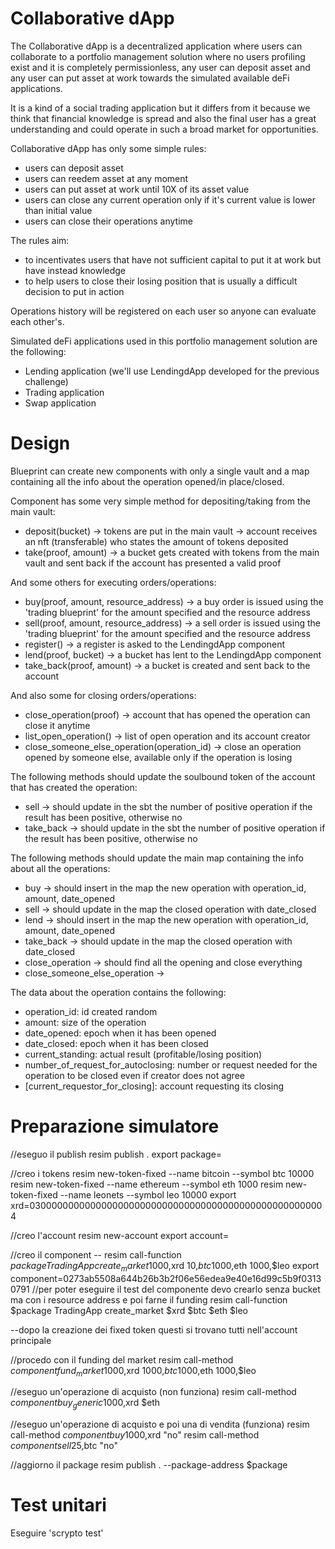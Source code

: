 # Collaborative dApp

The Collaborative dApp is a decentralized application where users can collaborate to a portfolio management solution where no users profiling exist and it is completely permissionless, any user can deposit asset and any user can put asset at work towards the simulated available deFi applications.

It is a kind of a social trading application but it differs from it because we think that financial knowledge is spread and also the final user has a great understanding and could operate in such a broad market for opportunities.

Collaborative dApp has only some simple rules:
* users can deposit asset
* users can reedem asset at any moment
* users can put asset at work until 10X of its asset value
* users can close any current operation only if it's current value is lower than initial value
* users can close their operations anytime

The rules aim: 
   - to incentivates users that have not sufficient capital to put it at work but have instead knowledge 
   - to help users to close their losing position that is usually a difficult decision to put in action

Operations history will be registered on each user so anyone can evaluate each other's.

Simulated deFi applications used in this portfolio management solution are the following:
- Lending application (we'll use LendingdApp developed for the previous challenge)
- Trading application
- Swap application

# Design

Blueprint can create new components with only a single vault and a map containing all the info about the operation opened/in place/closed.

Component has some very simple method for depositing/taking from the main vault:
- deposit(bucket) -> tokens are put in the main vault -> account receives an nft (transferable) who states the amount of tokens deposited
- take(proof, amount) -> a bucket gets created with tokens from the main vault and sent back if the account has presented a valid proof 

And some others for executing orders/operations:
- buy(proof, amount, resource_address) -> a buy order is issued using the 'trading blueprint' for the amount specified and the resource address
- sell(proof, amount, resource_address) -> a sell order is issued using the 'trading blueprint' for the amount specified and the resource address
- register() -> a register is asked to the LendingdApp component
- lend(proof, bucket) -> a bucket has lent to the LendingdApp component 
- take_back(proof, amount) -> a bucket is created and sent back to the account

And also some for closing orders/operations:
- close_operation(proof) -> account that has opened the operation can close it anytime
- list_open_operation() -> list of open operation and its account creator 
- close_someone_else_operation(operation_id) -> close an operation opened by someone else, available only if the operation is losing


The following methods should update the soulbound token of the account that has created the operation:
- sell      -> should update in the sbt the number of positive operation if the result has been positive, otherwise no
- take_back -> should update in the sbt the number of positive operation if the result has been positive, otherwise no

The following methods should update the main map containing the info about all the operations:
- buy       -> should insert in the map the new operation with operation_id, amount, date_opened
- sell      -> should update in the map the closed operation with date_closed
- lend      -> should insert in the map the new operation with operation_id, amount, date_opened
- take_back -> should update in the map the closed operation with date_closed
- close_operation -> should find all the opening and close everything
- close_someone_else_operation -> 

The data about the operation contains the following:
- operation_id: id created random
- amount: size of the operation
- date_opened: epoch when it has been opened
- date_closed: epoch when it has been closed
- current_standing: actual result (profitable/losing position)
- number_of_request_for_autoclosing: number or request needed for the operation to be closed even if creator does not agree
- [current_requestor_for_closing]: account requesting its closing
 
# Preparazione simulatore

//eseguo il publish
resim publish .
export package=

//creo i tokens
resim new-token-fixed --name bitcoin --symbol btc 10000
resim new-token-fixed --name ethereum --symbol eth 1000
resim new-token-fixed --name leonets --symbol leo 10000
export xrd=030000000000000000000000000000000000000000000000000004

//creo l'account
resim new-account
export account=

//creo il component
-- resim call-function $package TradingApp create_market 1000,$xrd 10,$btc 1000,$eth 1000,$leo
export component=0273ab5508a644b26b3b2f06e56edea9e40e16d99c5b9f03130791
//per poter eseguire il test del componente devo crearlo senza bucket ma con i resource address e poi farne il funding
resim call-function $package TradingApp create_market $xrd $btc $eth $leo


--dopo la creazione dei fixed token questi si trovano tutti nell'account principale

//procedo con il funding del market
resim call-method $component fund_market 1000,$xrd 1000,$btc 1000,$eth 1000,$leo

//eseguo un'operazione di acquisto (non funziona)
resim call-method $component buy_generic 1000,$xrd $eth

//eseguo un'operazione di acquisto e poi una di vendita (funziona)
resim call-method $component buy 1000,$xrd "no"
resim call-method $component sell 25,$btc "no"

//aggiorno il package
resim publish . --package-address $package



# Test unitari

Eseguire 'scrypto test' 
